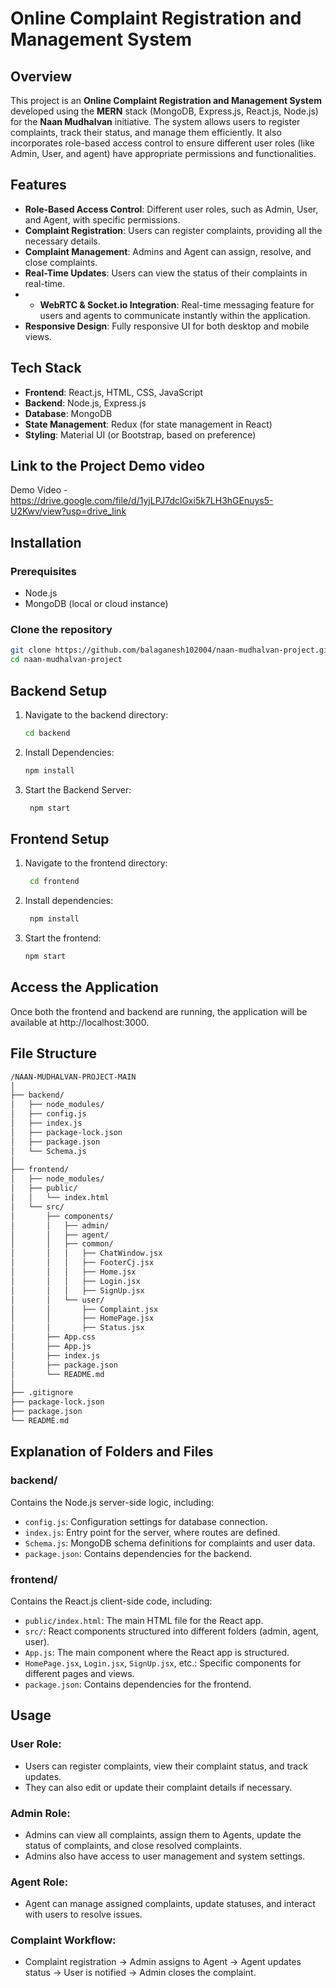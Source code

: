 # Online Complaint Registration and Management System

## Overview
This project is an **Online Complaint Registration and Management System** developed using the **MERN** stack (MongoDB, Express.js, React.js, Node.js) for the **Naan Mudhalvan** initiative. The system allows users to register complaints, track their status, and manage them efficiently. It also incorporates role-based access control to ensure different user roles (like Admin, User, and agent) have appropriate permissions and functionalities.

## Features
- **Role-Based Access Control**: Different user roles, such as Admin, User, and Agent, with specific permissions.
- **Complaint Registration**: Users can register complaints, providing all the necessary details.
- **Complaint Management**: Admins and Agent can assign, resolve, and close complaints.
- **Real-Time Updates**: Users can view the status of their complaints in real-time.
- - **WebRTC & Socket.io Integration**: Real-time messaging feature for users and agents to communicate instantly within the application.
- **Responsive Design**: Fully responsive UI for both desktop and mobile views.

## Tech Stack
- **Frontend**: React.js, HTML, CSS, JavaScript
- **Backend**: Node.js, Express.js
- **Database**: MongoDB
- **State Management**: Redux (for state management in React)
- **Styling**: Material UI (or Bootstrap, based on preference)

## Link to the Project Demo video
Demo Video - https://drive.google.com/file/d/1yjLPJ7dclGxi5k7LH3hGEnuys5-U2Kwv/view?usp=drive_link

## Installation

### Prerequisites
- Node.js
- MongoDB (local or cloud instance)

### Clone the repository
```bash
git clone https://github.com/balaganesh102004/naan-mudhalvan-project.git
cd naan-mudhalvan-project
```

## Backend Setup

1. Navigate to the backend directory:
   ```bash
   cd backend
   ```
2. Install Dependencies:
   ```bash
   npm install
   ```
3. Start the Backend Server:
   ```bash
    npm start
   ```

## Frontend Setup

1. Navigate to the frontend directory:
   ```bash
    cd frontend
   ```
2. Install dependencies:
   ```bash
    npm install
   ```
3. Start the frontend:
     ```bash
    npm start
   ```
## Access the Application
Once both the frontend and backend are running, the application will be available at http://localhost:3000.

## File Structure

```bash
/NAAN-MUDHALVAN-PROJECT-MAIN
│
├── backend/
│   ├── node_modules/
│   ├── config.js
│   ├── index.js
│   ├── package-lock.json
│   ├── package.json
│   └── Schema.js
│
├── frontend/
│   ├── node_modules/
│   ├── public/
│   │   └── index.html
│   └── src/
│       ├── components/
│       │   ├── admin/
│       │   ├── agent/
│       │   ├── common/
│       │   │   ├── ChatWindow.jsx
│       │   │   ├── FooterCj.jsx
│       │   │   ├── Home.jsx
│       │   │   ├── Login.jsx
│       │   │   ├── SignUp.jsx
│       │   └── user/
│       │       ├── Complaint.jsx
│       │       ├── HomePage.jsx
│       │       ├── Status.jsx
│       ├── App.css
│       ├── App.js
│       ├── index.js
│       ├── package.json
│       └── README.md
│
├── .gitignore
├── package-lock.json
├── package.json
└── README.md
```

## Explanation of Folders and Files

### backend/
Contains the Node.js server-side logic, including:
- `config.js`: Configuration settings for database connection.
- `index.js`: Entry point for the server, where routes are defined.
- `Schema.js`: MongoDB schema definitions for complaints and user data.
- `package.json`: Contains dependencies for the backend.

### frontend/
Contains the React.js client-side code, including:
- `public/index.html`: The main HTML file for the React app.
- `src/`: React components structured into different folders (admin, agent, user).
- `App.js`: The main component where the React app is structured.
- `HomePage.jsx`, `Login.jsx`, `SignUp.jsx`, etc.: Specific components for different pages and views.
- `package.json`: Contains dependencies for the frontend.
  
## Usage

### User Role:
- Users can register complaints, view their complaint status, and track updates.
- They can also edit or update their complaint details if necessary.

### Admin Role:
- Admins can view all complaints, assign them to Agents, update the status of complaints, and close resolved complaints.
- Admins also have access to user management and system settings.

### Agent Role:
- Agent can manage assigned complaints, update statuses, and interact with users to resolve issues.

### Complaint Workflow:
- Complaint registration → Admin assigns to Agent → Agent updates status → User is notified → Admin closes the complaint.
